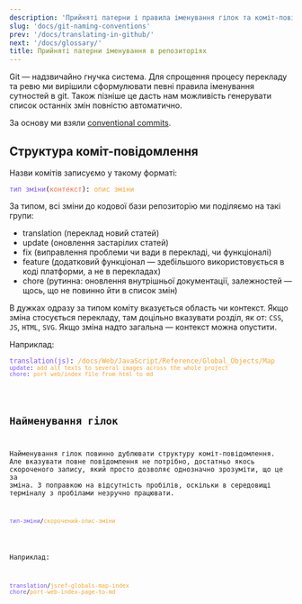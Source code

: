 ```yaml
---
description: 'Прийняті патерни і правила іменування гілок та коміт-повідомлень в репозиторіях проекту ВебДоки'
slug: 'docs/git-naming-conventions'
prev: '/docs/translating-in-github/'
next: '/docs/glossary/'
title: Прийняті патерни іменування в репозиторіях
---
```


Git — надзвичайно гнучка система. Для спрощення процесу перекладу та ревю ми вирішили сформулювати певні правила іменування сутностей в git. Також пізніше це дасть нам можливість генерувати список останніх змін повністю автоматично.

За основу ми взяли [conventional commits](https://www.conventionalcommits.org/en/v1.0.0/).

## Структура коміт-повідомлення

Назви комітів записуємо у такому форматі:

<pre class="language-text"><code class="language-text"><span style="color: #7c4dff;">тип зміни</span>(<span style="color: #f76d47;">контекст</span>): <span style="color:#f6a434">опис зміни</span></code></pre>

За типом, всі зміни до кодової бази репозиторію ми поділяємо на такі групи:

- translation (переклад новий статей)
- update (оновлення застарілих статей)
- fix (виправлення проблеми чи вади в перекладі, чи функціоналі)
- feature (додатковий функціонал — здебільшого використовується в коді платформи, а не в перекладах)
- chore (рутинна: оновлення внутрішньої документації, залежностей — щось, що не повинно йти в список змін)

В дужках одразу за типом коміту вказується область чи контекст. Якщо зміна стосується перекладу, там доцільно вказувати розділ, як от: `CSS`, `JS`, `HTML`, `SVG`. Якщо зміна надто загальна — контекст можна опустити.

Наприклад:

<pre class="language-text"><code class="language-text"><span style="color: #7c4dff;">translation(js)</span>: <span style="color:#f6a434">/docs/Web/JavaScript/Reference/Global_Objects/Map</span>
<code class="language-text"><span style="color: #7c4dff;">update</span>: <span style="color:#f6a434">add alt texts to several images across the whole project</span>
<span style="color: #7c4dff;">chore</span>: <span style="color:#f6a434">port web/index file from html to md</span></code></pre>

## Найменування гілок

Найменування гілок повинно дублювати структуру коміт-повідомлення. Але вказувати повне повідомлення не потрібно, достатньо якось скороченого запису, який просто дозволяє однозначно зрозуміти, що це за зміна. З поправкою на відсутність пробілів, оскільки в середовищі терміналу з пробілами незручно працювати.

<pre class="language-text"><code class="language-text"><span style="color: #7c4dff;">тип-зміни</span>/<span style="color:#f6a434">скорочений-опис-зміни</span></code></pre>

Наприклад:

<pre class="language-text"><code class="language-text"><span style="color: #7c4dff;">translation</span>/<span style="color:#f6a434">jsref-globals-map-index</span>
<span style="color: #7c4dff;">chore</span>/<span style="color:#f6a434">port-web-index-page-to-md</span></code></pre>
